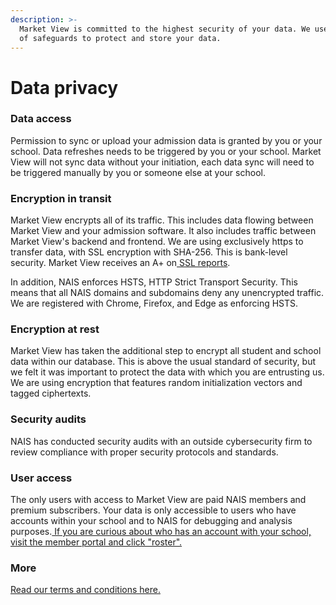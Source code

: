 ```yaml
---
description: >-
  Market View is committed to the highest security of your data. We use a number
  of safeguards to protect and store your data.
---
```


# Data privacy

### Data access

Permission to sync or upload your admission data is granted by you or your school. Data refreshes needs to be triggered by you or your school. Market View will not sync data without your initiation, each data sync will need to be triggered manually by you or someone else at your school.&#x20;

### Encryption in transit

Market View encrypts all of its traffic. This includes data flowing between Market View and your admission software. It also includes traffic between Market View's backend and frontend. We are using exclusively https to transfer data, with SSL encryption with SHA-256. This is bank-level security. Market View receives an A+ on[ SSL reports](https://www.ssllabs.com/ssltest/analyze.html?d=marketview.nais.org\&hideResults=on\&latest).

In addition, NAIS enforces HSTS, HTTP Strict Transport Security. This means that all NAIS domains and subdomains deny any unencrypted traffic. We are registered with Chrome, Firefox, and Edge as enforcing HSTS.&#x20;

### Encryption at rest

Market View has taken the additional step to encrypt all student and school data within our database. This is above the usual standard of security, but we felt it was important to protect the data with which you are entrusting us. We are using encryption that features random initialization vectors and tagged ciphertexts.

### Security audits

NAIS has conducted security audits with an outside cybersecurity firm to review compliance with proper security protocols and standards.

### User access

The only users with access to Market View are paid NAIS members and premium subscribers. Your data is only accessible to users who have accounts within your school and to NAIS for debugging and analysis purposes.[ If you are curious about who has an account with your school, visit the member portal and click "roster". ](https://sso.nais.org/sso/login?appCode=Portal\&returnUrl=https:%2F%2Fmy.nais.org%2Fs%2F)

### More

[Read our terms and conditions here. ](https://marketview.nais.org/terms)

